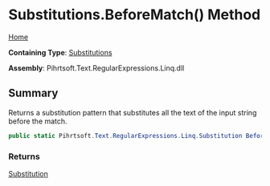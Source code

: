 # Substitutions\.BeforeMatch\(\) Method

[Home](../../../../../../README.md)

**Containing Type**: [Substitutions](../README.md)

**Assembly**: Pihrtsoft\.Text\.RegularExpressions\.Linq\.dll

## Summary

Returns a substitution pattern that substitutes all the text of the input string before the match\.

```csharp
public static Pihrtsoft.Text.RegularExpressions.Linq.Substitution BeforeMatch()
```

### Returns

[Substitution](../../Substitution/README.md)

